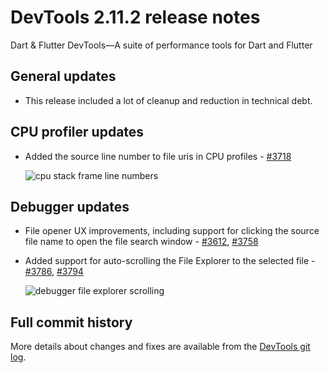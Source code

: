 # DevTools 2.11.2 release notes

Dart & Flutter DevTools&mdash;A suite of performance tools
for Dart and Flutter

## General updates

* This release included a lot of cleanup and reduction in technical debt.

## CPU profiler updates

* Added the source line number to file uris in CPU profiles -
  [#3718](https://github.com/flutter/devtools/pull/3718)

  ![cpu stack frame line numbers]({{site.url}}/tools/devtools/release-notes/images-2.11.2/image1.png "cpu stack frame line numbers")

## Debugger updates

* File opener UX improvements, including support for clicking
  the source file name to open the file search window -
  [#3612](https://github.com/flutter/devtools/pull/3612),
  [#3758](https://github.com/flutter/devtools/pull/3758)
* Added support for auto-scrolling the File Explorer to the selected file -
  [#3786](https://github.com/flutter/devtools/pull/3786),
  [#3794](https://github.com/flutter/devtools/pull/3794)

  ![debugger file explorer scrolling]({{site.url}}/tools/devtools/release-notes/images-2.11.2/image2.gif "debugger file explorer scrolling")

## Full commit history

More details about changes and fixes are available from the
[DevTools git log](https://github.com/flutter/devtools/commits/master).
